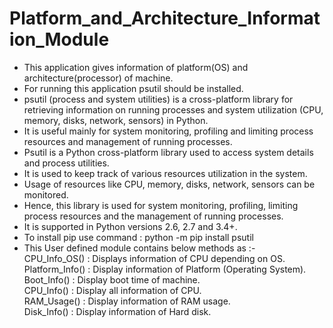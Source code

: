 # Platform_and_Architecture_Information_Module
- This application gives information of platform(OS) and architecture(processor) of machine.
- For running this application psutil should be installed.
- psutil (process and system utilities) is a cross-platform library for retrieving information on running processes and system utilization (CPU, memory, disks, network, sensors) in Python. 
- It is useful mainly for system monitoring, profiling and limiting process resources and management of running processes.
- Psutil is a Python cross-platform library used to access system details and process utilities. 
- It is used to keep track of various resources utilization in the system. 
- Usage of resources like CPU, memory, disks, network, sensors can be monitored. 
- Hence, this library is used for system monitoring, profiling, limiting process resources and the management of running processes. 
- It is supported in Python versions 2.6, 2.7 and 3.4+.
- To install pip use command : python -m pip install psutil
- This User defined module contains below methods as :-  <br/>
CPU_Info_OS() : Displays information of CPU depending on OS. <br/>
Platform_Info() : Display information of Platform (Operating System). <br/>
Boot_Info() : Display boot time of machine. <br/>
CPU_Info() : Display all information of CPU. <br/>
RAM_Usage() : Display information of RAM usage. <br/>
Disk_Info() : Display information of Hard disk. <br/>
